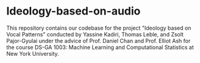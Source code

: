 # Ideology-based-on-audio

This repository contains our codebase for the project "Ideology based on Vocal Patterns" conducted by Yassine Kadiri, 
Thomas Leble, and Zsolt Pajor-Gyulai under the advice of Prof. Daniel Chan and Prof. Elliot Ash for the course DS-GA 1003: 
Machine Learning and Computational Statistics at New York University.
